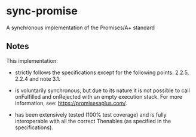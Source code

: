 # sync-promise
A synchronous implementation of the Promises/A+ standard

## Notes
This implementation:
* strictly follows the specifications except for the following points: 2.2.5, 2.2.4 and note 3.1.
* is voluntarily synchronous, but due to its nature it is not possible to call onFulfilled and onRejected with an empty execution stack. For more information, see: https://promisesaplus.com/.

* has been extensively tested (100% test coverage) and is fully interoperable with all the correct Thenables (as specified in the specifications).

